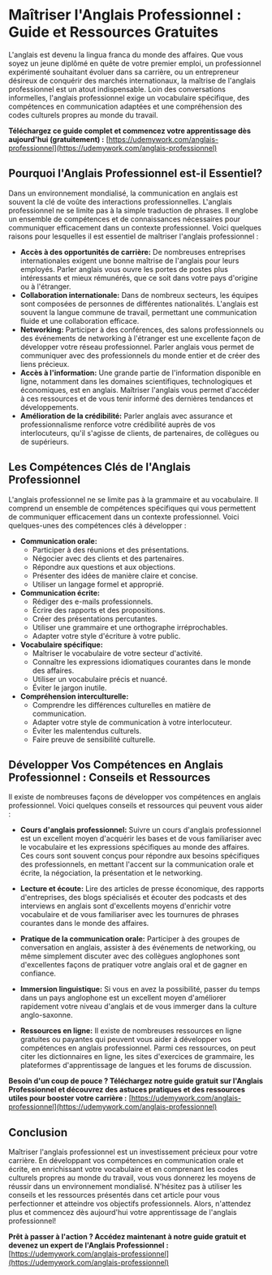 # Maîtriser l'Anglais Professionnel : Guide et Ressources Gratuites

L'anglais est devenu la lingua franca du monde des affaires. Que vous soyez un jeune diplômé en quête de votre premier emploi, un professionnel expérimenté souhaitant évoluer dans sa carrière, ou un entrepreneur désireux de conquérir des marchés internationaux, la maîtrise de l'anglais professionnel est un atout indispensable. Loin des conversations informelles, l'anglais professionnel exige un vocabulaire spécifique, des compétences en communication adaptées et une compréhension des codes culturels propres au monde du travail.

**Téléchargez ce guide complet et commencez votre apprentissage dès aujourd'hui (gratuitement) :** [https://udemywork.com/anglais-professionnel](https://udemywork.com/anglais-professionnel)

## Pourquoi l'Anglais Professionnel est-il Essentiel?

Dans un environnement mondialisé, la communication en anglais est souvent la clé de voûte des interactions professionnelles. L'anglais professionnel ne se limite pas à la simple traduction de phrases. Il englobe un ensemble de compétences et de connaissances nécessaires pour communiquer efficacement dans un contexte professionnel. Voici quelques raisons pour lesquelles il est essentiel de maîtriser l'anglais professionnel :

*   **Accès à des opportunités de carrière:** De nombreuses entreprises internationales exigent une bonne maîtrise de l'anglais pour leurs employés. Parler anglais vous ouvre les portes de postes plus intéressants et mieux rémunérés, que ce soit dans votre pays d'origine ou à l'étranger.
*   **Collaboration internationale:** Dans de nombreux secteurs, les équipes sont composées de personnes de différentes nationalités. L'anglais est souvent la langue commune de travail, permettant une communication fluide et une collaboration efficace.
*   **Networking:** Participer à des conférences, des salons professionnels ou des événements de networking à l'étranger est une excellente façon de développer votre réseau professionnel. Parler anglais vous permet de communiquer avec des professionnels du monde entier et de créer des liens précieux.
*   **Accès à l'information:** Une grande partie de l'information disponible en ligne, notamment dans les domaines scientifiques, technologiques et économiques, est en anglais. Maîtriser l'anglais vous permet d'accéder à ces ressources et de vous tenir informé des dernières tendances et développements.
*   **Amélioration de la crédibilité:** Parler anglais avec assurance et professionnalisme renforce votre crédibilité auprès de vos interlocuteurs, qu'il s'agisse de clients, de partenaires, de collègues ou de supérieurs.

## Les Compétences Clés de l'Anglais Professionnel

L'anglais professionnel ne se limite pas à la grammaire et au vocabulaire. Il comprend un ensemble de compétences spécifiques qui vous permettent de communiquer efficacement dans un contexte professionnel. Voici quelques-unes des compétences clés à développer :

*   **Communication orale:**
    *   Participer à des réunions et des présentations.
    *   Négocier avec des clients et des partenaires.
    *   Répondre aux questions et aux objections.
    *   Présenter des idées de manière claire et concise.
    *   Utiliser un langage formel et approprié.
*   **Communication écrite:**
    *   Rédiger des e-mails professionnels.
    *   Écrire des rapports et des propositions.
    *   Créer des présentations percutantes.
    *   Utiliser une grammaire et une orthographe irréprochables.
    *   Adapter votre style d'écriture à votre public.
*   **Vocabulaire spécifique:**
    *   Maîtriser le vocabulaire de votre secteur d'activité.
    *   Connaître les expressions idiomatiques courantes dans le monde des affaires.
    *   Utiliser un vocabulaire précis et nuancé.
    *   Éviter le jargon inutile.
*   **Compréhension interculturelle:**
    *   Comprendre les différences culturelles en matière de communication.
    *   Adapter votre style de communication à votre interlocuteur.
    *   Éviter les malentendus culturels.
    *   Faire preuve de sensibilité culturelle.

## Développer Vos Compétences en Anglais Professionnel : Conseils et Ressources

Il existe de nombreuses façons de développer vos compétences en anglais professionnel. Voici quelques conseils et ressources qui peuvent vous aider :

*   **Cours d'anglais professionnel:** Suivre un cours d'anglais professionnel est un excellent moyen d'acquérir les bases et de vous familiariser avec le vocabulaire et les expressions spécifiques au monde des affaires. Ces cours sont souvent conçus pour répondre aux besoins spécifiques des professionnels, en mettant l'accent sur la communication orale et écrite, la négociation, la présentation et le networking.

*   **Lecture et écoute:** Lire des articles de presse économique, des rapports d'entreprises, des blogs spécialisés et écouter des podcasts et des interviews en anglais sont d'excellents moyens d'enrichir votre vocabulaire et de vous familiariser avec les tournures de phrases courantes dans le monde des affaires.

*   **Pratique de la communication orale:** Participer à des groupes de conversation en anglais, assister à des événements de networking, ou même simplement discuter avec des collègues anglophones sont d'excellentes façons de pratiquer votre anglais oral et de gagner en confiance.

*   **Immersion linguistique:** Si vous en avez la possibilité, passer du temps dans un pays anglophone est un excellent moyen d'améliorer rapidement votre niveau d'anglais et de vous immerger dans la culture anglo-saxonne.

*   **Ressources en ligne:** Il existe de nombreuses ressources en ligne gratuites ou payantes qui peuvent vous aider à développer vos compétences en anglais professionnel. Parmi ces ressources, on peut citer les dictionnaires en ligne, les sites d'exercices de grammaire, les plateformes d'apprentissage de langues et les forums de discussion.

**Besoin d'un coup de pouce ? Téléchargez notre guide gratuit sur l'Anglais Professionnel et découvrez des astuces pratiques et des ressources utiles pour booster votre carrière :** [https://udemywork.com/anglais-professionnel](https://udemywork.com/anglais-professionnel)

## Conclusion

Maîtriser l'anglais professionnel est un investissement précieux pour votre carrière. En développant vos compétences en communication orale et écrite, en enrichissant votre vocabulaire et en comprenant les codes culturels propres au monde du travail, vous vous donnerez les moyens de réussir dans un environnement mondialisé. N'hésitez pas à utiliser les conseils et les ressources présentés dans cet article pour vous perfectionner et atteindre vos objectifs professionnels. Alors, n'attendez plus et commencez dès aujourd'hui votre apprentissage de l'anglais professionnel!

**Prêt à passer à l'action ? Accédez maintenant à notre guide gratuit et devenez un expert de l'Anglais Professionnel :** [https://udemywork.com/anglais-professionnel](https://udemywork.com/anglais-professionnel)
